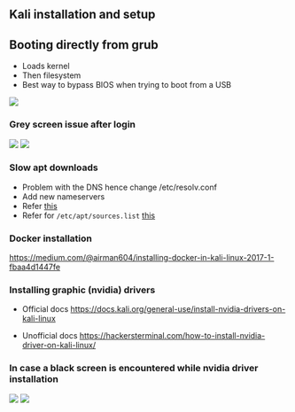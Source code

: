 ## Kali installation and setup

## Booting directly from grub
* Loads kernel
* Then filesystem
* Best way to bypass BIOS when trying to boot from a USB

![](../static/5.jpg)

### Grey screen issue after login

![](../static/1.jpg)
![](../static/2.jpg)


### Slow apt downloads

* Problem with the DNS hence change /etc/resolv.conf
* Add new nameservers
* Refer [this](https://www.blackmoreops.com/2013/10/30/fix-kali-linux-apt-get-slow-update/)
* Refer for `/etc/apt/sources.list` [this](https://www.metahackers.pro/speed-kali-linux-update/)


### Docker installation

https://medium.com/@airman604/installing-docker-in-kali-linux-2017-1-fbaa4d1447fe

### Installing graphic (nvidia) drivers

* Official docs
https://docs.kali.org/general-use/install-nvidia-drivers-on-kali-linux

* Unofficial docs
https://hackersterminal.com/how-to-install-nvidia-driver-on-kali-linux/

### In case a black screen is encountered while nvidia driver installation


![](../static/3.jpg)
![](../static/4.jpg)

